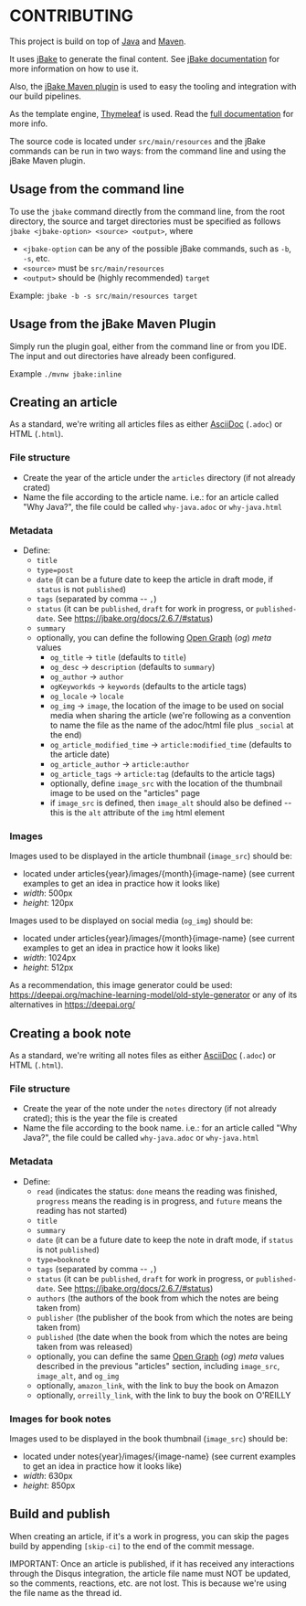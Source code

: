 # CONTRIBUTING

This project is build on top of [Java](https://www.java.com/en/) and [Maven](https://maven.apache.org/).

It uses [jBake](https://jbake.org/) to generate the final content. See [jBake documentation](https://jbake.org/docs/)
for more information on how to use it.

Also, the [jBake Maven plugin](https://github.com/jbake-org/jbake-maven-plugin) is used to easy the tooling and
integration with our build pipelines.

As the template engine, [Thymeleaf](https://www.thymeleaf.org/) is used. Read the
[full documentation](https://www.thymeleaf.org/documentation.html) for more info.

The source code is located under `src/main/resources` and the jBake commands can be run in two ways: from the command
line and using the jBake Maven plugin.

## Usage from the command line

To use the `jbake` command directly from the command line, from the root directory, the source and target
directories must be specified as follows `jbake <jbake-option> <source> <output>`, where

- `<jbake-option` can be any of the possible jBake commands, such as `-b`, `-s`, etc.
- `<source>` must be `src/main/resources`
- `<output>` should be (highly recommended) `target`

Example: `jbake -b -s src/main/resources target`

## Usage from the jBake Maven Plugin

Simply run the plugin goal, either from the command line or from you IDE. The input and out directories have already
been configured.

Example `./mvnw jbake:inline`

## Creating an article

As a standard, we're writing all articles files as either [AsciiDoc](https://asciidoc.org/) (`.adoc`) or HTML (`.html`).

### File structure

- Create the year of the article under the `articles` directory (if not already crated)
- Name the file according to the article name. i.e.: for an article called "Why Java?", the file could be
  called `why-java.adoc` or `why-java.html`

### Metadata

- Define:
    * `title`
    * `type=post`
    * `date` (it can be a future date to keep the article in draft mode, if `status` is not `published`)
    * `tags` (separated by comma -- `,`)
    * `status` (it can be `published`, `draft` for work in progress, or `published-date`.
      See https://jbake.org/docs/2.6.7/#status)
    * `summary`
    * optionally, you can define the following [Open Graph](https://ogp.me/) (_og_) _meta_ values
        + `og_title` -> `title` (defaults to `title`)
        + `og_desc` -> `description` (defaults to `summary`)
        + `og_author` -> `author`
        + `ogKeyworkds` -> `keywords` (defaults to the article tags)
        + `og_locale` -> `locale`
        + `og_img` -> `image`, the location of the image to be used on social media when sharing the article (we're
          following as a convention to name the file as the name of the adoc/html file plus `_social` at the end)
        + `og_article_modified_time` -> `article:modified_time` (defaults to the article date)
        + `og_article_author` -> `article:author`
        + `og_article_tags` -> `article:tag` (defaults to the article tags)
        + optionally, define `image_src` with the location of the thumbnail image to be used on the "articles" page
        + if `image_src` is defined, then `image_alt` should also be defined -- this is the `alt` attribute of the `img`
          html element

### Images

Images used to be displayed in the article thumbnail (`image_src`) should be:

- located under articles{year}/images/{month}{image-name} (see current examples to get an idea in practice how it looks
  like)
- _width_: 500px
- _height_: 120px

Images used to be displayed on social media (`og_img`) should be:

- located under articles{year}/images/{month}{image-name} (see current examples to get an idea in practice how it looks
  like)
- _width_: 1024px
- _height_: 512px

As a recommendation, this image generator could be used: https://deepai.org/machine-learning-model/old-style-generator
or any of its alternatives in https://deepai.org/

## Creating a book note

As a standard, we're writing all notes files as either [AsciiDoc](https://asciidoc.org/) (`.adoc`) or HTML (`.html`).

### File structure

- Create the year of the note under the `notes` directory (if not already crated); this is the year the file is created
- Name the file according to the book name. i.e.: for an article called "Why Java?", the file could be
  called `why-java.adoc` or `why-java.html`

### Metadata

- Define:
    * `read` (indicates the status: `done` means the reading was finished, `progress` means the reading is in progress,
      and `future` means the reading has not started)
    * `title`
    * `summary`
    * `date` (it can be a future date to keep the note in draft mode, if `status` is not `published`)
    * `type=booknote`
    * `tags` (separated by comma -- `,`)
    * `status` (it can be `published`, `draft` for work in progress, or `published-date`.
      See https://jbake.org/docs/2.6.7/#status)
    * `authors` (the authors of the book from which the notes are being taken from)
    * `publisher` (the publisher of the book from which the notes are being taken from)
    * `published` (the date when the book from which the notes are being taken from was released)
    * optionally, you can define the same [Open Graph](https://ogp.me/) (_og_) _meta_ values described in the previous
      "articles" section, including `image_src`, `image_alt`, and `og_img`
    * optionally, `amazon_link`, with the link to buy the book on Amazon
    * optionally, `orreilly_link`, with the link to buy the book on O'REILLY

### Images for book notes

Images used to be displayed in the book thumbnail (`image_src`) should be:

- located under notes{year}/images/{image-name} (see current examples to get an idea in practice how it looks
  like)
- _width_: 630px
- _height_: 850px

## Build and publish

When creating an article, if it's a work in progress, you can skip the pages build by appending `[skip-ci]` to the end
of the commit message.

IMPORTANT: Once an article is published, if it has received any interactions through the Disqus integration, the
article file name must NOT be updated, so the comments, reactions, etc. are not lost. This is because we're using the
file name as the thread id.
